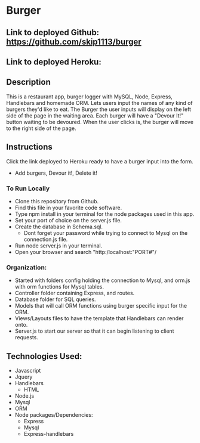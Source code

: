 # Burger
## Link to deployed Github: https://github.com/skip1113/burger
## Link to deployed Heroku:

## Description
This is a restaurant app, burger logger with MySQL, Node, Express, Handlebars and homemade ORM.
Lets users input the names of any kind of burgers they'd like to eat.
The Burger the user inputs will display on the left side of the page in the waiting area. Each burger will have a "Devour It!" button waiting to be devoured. When the user clicks is, the burger will move to the right side of the page.

## Instructions
Click the link deployed to Heroku ready to have a burger input into the form.
* Add burgers, Devour it!, Delete it!
### To Run Locally
* Clone this repository from Github.
* Find this file in your favorite code software.
* Type npm install in your terminal for the node packages used in this app.
* Set your port of choice on the server.js file.
* Create the database in Schema.sql.
    * Dont forget your password while trying to connect to Mysql on the connection.js file.
* Run node server.js in your terminal.
* Open your browser and search "http:/localhost:"PORT#"/

### Organization:
* Started with folders config holding the connection to Mysql, and orm.js with orm functions for Mysql tables.
* Controller folder containing Express, and routes.
* Database folder for SQL queries.
* Models that will call ORM functions using burger specific input for the ORM.
* Views/Layouts files to have the template that Handlebars can render onto.
* Server.js to start our server so that it can begin listening to client requests.

## Technologies Used:
* Javascript
* Jquery
* Handlebars
    * HTML
* Node.js
* Mysql
* ORM
* Node packages/Dependencies:
    * Express
    * Mysql
    * Express-handlebars
    
